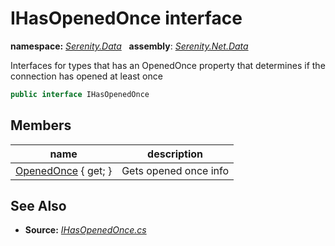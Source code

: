 # IHasOpenedOnce interface
**namespace:** *[Serenity.Data](../README.md#serenity.data-namespace)*   **assembly**: *[Serenity.Net.Data](../README.md)*

Interfaces for types that has an OpenedOnce property that determines if the connection has opened at least once

```csharp
public interface IHasOpenedOnce
```

## Members

| name | description |
| --- | --- |
| [OpenedOnce](IHasOpenedOnce/OpenedOnce.md) { get; } | Gets opened once info |

## See Also

* **Source:** *[IHasOpenedOnce.cs](https://github.com/serenity-is/Serenity/blob/master/src/Serenity.Net.Data/Connections/IHasOpenedOnce.cs)*